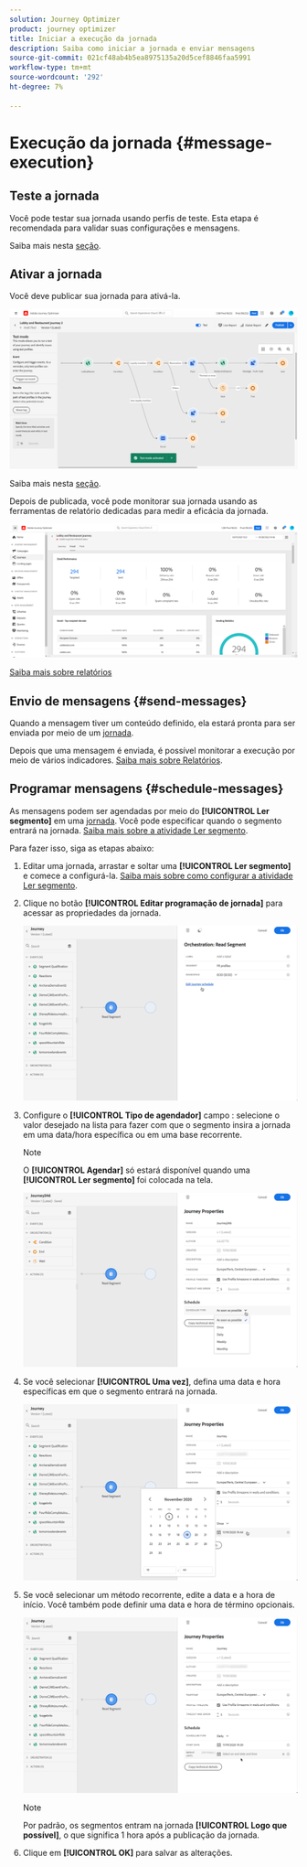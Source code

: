 ```yaml
---
solution: Journey Optimizer
product: journey optimizer
title: Iniciar a execução da jornada
description: Saiba como iniciar a jornada e enviar mensagens
source-git-commit: 021cf48ab4b5ea8975135a20d5cef8846faa5991
workflow-type: tm+mt
source-wordcount: '292'
ht-degree: 7%

---
```



# Execução da jornada {#message-execution}

## Teste a jornada

Você pode testar sua jornada usando perfis de teste. Esta etapa é recomendada para validar suas configurações e mensagens.

Saiba mais nesta [seção](testing-the-journey.md).

## Ativar a jornada

Você deve publicar sua jornada para ativá-la.

![](assets/jo-journeyuc2_32bis.png)

Saiba mais nesta [seção](publishing-the-journey.md).


Depois de publicada, você pode monitorar sua jornada usando as ferramentas de relatório dedicadas para medir a eficácia da jornada.

![](assets/jo-dynamic_report_journey_12.png)

[Saiba mais sobre relatórios](../reports/live-report.md)

## Envio de mensagens {#send-messages}

Quando a mensagem tiver um conteúdo definido, ela estará pronta para ser enviada por meio de um [jornada](journey.md).

Depois que uma mensagem é enviada, é possível monitorar a execução por meio de vários indicadores. [Saiba mais sobre Relatórios](../global-report.md).

## Programar mensagens {#schedule-messages}

As mensagens podem ser agendadas por meio do **[!UICONTROL Ler segmento]** em uma [jornada](journey.md). Você pode especificar quando o segmento entrará na jornada. [Saiba mais sobre a atividade Ler segmento](read-segment.md).

Para fazer isso, siga as etapas abaixo:

1. Editar uma jornada, arrastar e soltar uma **[!UICONTROL Ler segmento]** e comece a configurá-la. [Saiba mais sobre como configurar a atividade Ler segmento](read-segment.md#configuring-segment-trigger-activity).

1. Clique no botão **[!UICONTROL Editar programação de jornada]** para acessar as propriedades da jornada.

   ![](assets/message-read-segment-schedule.png)

1. Configure o **[!UICONTROL Tipo de agendador]** campo : selecione o valor desejado na lista para fazer com que o segmento insira a jornada em uma data/hora específica ou em uma base recorrente.

   >[!NOTE]
   >
   >O **[!UICONTROL Agendar]** só estará disponível quando uma **[!UICONTROL Ler segmento]** foi colocada na tela.

   ![](assets/message-read-segment-scheduler.png)

1. Se você selecionar **[!UICONTROL Uma vez]**, defina uma data e hora específicas em que o segmento entrará na jornada.

   ![](assets/message-read-segment-scheduler-once.png)

1. Se você selecionar um método recorrente, edite a data e a hora de início. Você também pode definir uma data e hora de término opcionais.

   ![](assets/message-read-segment-scheduler-daily.png)

   >[!NOTE]
   >
   >Por padrão, os segmentos entram na jornada **[!UICONTROL Logo que possível]**, o que significa 1 hora após a publicação da jornada.

1. Clique em **[!UICONTROL OK]** para salvar as alterações.

<!--Unitary messages that are triggered by an event within a journey cannot be scheduled.-->
